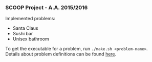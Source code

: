 ### SCOOP Project - A.A. 2015/2016
Implemented problems:

 * Santa Claus
 * Sushi bar
 * Unisex bathroom

To get the executable for a problem, run `./make.sh <problem-name>`.  
Details about problem definitions can be found [here](http://greenteapress.com/semaphores/).
